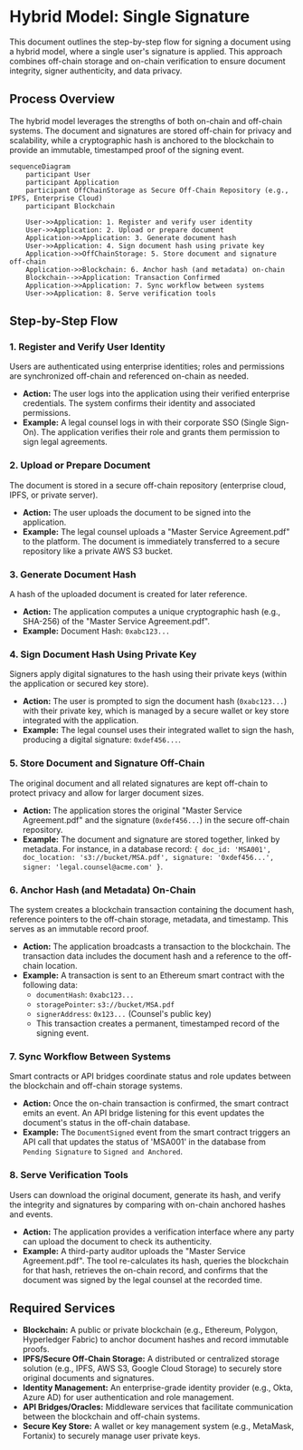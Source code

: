 # Hybrid Model: Single Signature

This document outlines the step-by-step flow for signing a document using a hybrid model, where a single user's signature is applied. This approach combines off-chain storage and on-chain verification to ensure document integrity, signer authenticity, and data privacy.

## Process Overview

The hybrid model leverages the strengths of both on-chain and off-chain systems. The document and signatures are stored off-chain for privacy and scalability, while a cryptographic hash is anchored to the blockchain to provide an immutable, timestamped proof of the signing event.

```mermaid
sequenceDiagram
    participant User
    participant Application
    participant OffChainStorage as Secure Off-Chain Repository (e.g., IPFS, Enterprise Cloud)
    participant Blockchain

    User->>Application: 1. Register and verify user identity
    User->>Application: 2. Upload or prepare document
    Application->>Application: 3. Generate document hash
    User->>Application: 4. Sign document hash using private key
    Application->>OffChainStorage: 5. Store document and signature off-chain
    Application->>Blockchain: 6. Anchor hash (and metadata) on-chain
    Blockchain-->>Application: Transaction Confirmed
    Application->>Application: 7. Sync workflow between systems
    User->>Application: 8. Serve verification tools
```

## Step-by-Step Flow

### 1. Register and Verify User Identity
Users are authenticated using enterprise identities; roles and permissions are synchronized off-chain and referenced on-chain as needed.

*   **Action:** The user logs into the application using their verified enterprise credentials. The system confirms their identity and associated permissions.
*   **Example:** A legal counsel logs in with their corporate SSO (Single Sign-On). The application verifies their role and grants them permission to sign legal agreements.

### 2. Upload or Prepare Document
The document is stored in a secure off-chain repository (enterprise cloud, IPFS, or private server).

*   **Action:** The user uploads the document to be signed into the application.
*   **Example:** The legal counsel uploads a "Master Service Agreement.pdf" to the platform. The document is immediately transferred to a secure repository like a private AWS S3 bucket.

### 3. Generate Document Hash
A hash of the uploaded document is created for later reference.

*   **Action:** The application computes a unique cryptographic hash (e.g., SHA-256) of the "Master Service Agreement.pdf".
*   **Example:** Document Hash: `0xabc123...`

### 4. Sign Document Hash Using Private Key
Signers apply digital signatures to the hash using their private keys (within the application or secured key store).

*   **Action:** The user is prompted to sign the document hash (`0xabc123...`) with their private key, which is managed by a secure wallet or key store integrated with the application.
*   **Example:** The legal counsel uses their integrated wallet to sign the hash, producing a digital signature: `0xdef456...`.

### 5. Store Document and Signature Off-Chain
The original document and all related signatures are kept off-chain to protect privacy and allow for larger document sizes.

*   **Action:** The application stores the original "Master Service Agreement.pdf" and the signature (`0xdef456...`) in the secure off-chain repository.
*   **Example:** The document and signature are stored together, linked by metadata. For instance, in a database record: `{ doc_id: 'MSA001', doc_location: 's3://bucket/MSA.pdf', signature: '0xdef456...', signer: 'legal.counsel@acme.com' }`.

### 6. Anchor Hash (and Metadata) On-Chain
The system creates a blockchain transaction containing the document hash, reference pointers to the off-chain storage, metadata, and timestamp. This serves as an immutable record proof.

*   **Action:** The application broadcasts a transaction to the blockchain. The transaction data includes the document hash and a reference to the off-chain location.
*   **Example:** A transaction is sent to an Ethereum smart contract with the following data:
    *   `documentHash`: `0xabc123...`
    *   `storagePointer`: `s3://bucket/MSA.pdf`
    *   `signerAddress`: `0x123...` (Counsel's public key)
    *   This transaction creates a permanent, timestamped record of the signing event.

### 7. Sync Workflow Between Systems
Smart contracts or API bridges coordinate status and role updates between the blockchain and off-chain storage systems.

*   **Action:** Once the on-chain transaction is confirmed, the smart contract emits an event. An API bridge listening for this event updates the document's status in the off-chain database.
*   **Example:** The `DocumentSigned` event from the smart contract triggers an API call that updates the status of 'MSA001' in the database from `Pending Signature` to `Signed and Anchored`.

### 8. Serve Verification Tools
Users can download the original document, generate its hash, and verify the integrity and signatures by comparing with on-chain anchored hashes and events.

*   **Action:** The application provides a verification interface where any party can upload the document to check its authenticity.
*   **Example:** A third-party auditor uploads the "Master Service Agreement.pdf". The tool re-calculates its hash, queries the blockchain for that hash, retrieves the on-chain record, and confirms that the document was signed by the legal counsel at the recorded time.

## Required Services

*   **Blockchain:** A public or private blockchain (e.g., Ethereum, Polygon, Hyperledger Fabric) to anchor document hashes and record immutable proofs.
*   **IPFS/Secure Off-Chain Storage:** A distributed or centralized storage solution (e.g., IPFS, AWS S3, Google Cloud Storage) to securely store original documents and signatures.
*   **Identity Management:** An enterprise-grade identity provider (e.g., Okta, Azure AD) for user authentication and role management.
*   **API Bridges/Oracles:** Middleware services that facilitate communication between the blockchain and off-chain systems.
*   **Secure Key Store:** A wallet or key management system (e.g., MetaMask, Fortanix) to securely manage user private keys.